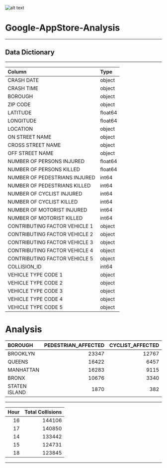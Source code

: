 ![alt text](https://mir-s3-cdn-cf.behance.net/project_modules/disp/8b93f493218525.5e5f30f54914e.gif)
# Google-AppStore-Analysis

---
## Data Dictionary
---
| Column                        | Type    |
|:------------------------------|:--------|
| CRASH DATE                    | object  |
| CRASH TIME                    | object  |
| BOROUGH                       | object  |
| ZIP CODE                      | object  |
| LATITUDE                      | float64 |
| LONGITUDE                     | float64 |
| LOCATION                      | object  |
| ON STREET NAME                | object  |
| CROSS STREET NAME             | object  |
| OFF STREET NAME               | object  |
| NUMBER OF PERSONS INJURED     | float64 |
| NUMBER OF PERSONS KILLED      | float64 |
| NUMBER OF PEDESTRIANS INJURED | int64   |
| NUMBER OF PEDESTRIANS KILLED  | int64   |
| NUMBER OF CYCLIST INJURED     | int64   |
| NUMBER OF CYCLIST KILLED      | int64   |
| NUMBER OF MOTORIST INJURED    | int64   |
| NUMBER OF MOTORIST KILLED     | int64   |
| CONTRIBUTING FACTOR VEHICLE 1 | object  |
| CONTRIBUTING FACTOR VEHICLE 2 | object  |
| CONTRIBUTING FACTOR VEHICLE 3 | object  |
| CONTRIBUTING FACTOR VEHICLE 4 | object  |
| CONTRIBUTING FACTOR VEHICLE 5 | object  |
| COLLISION_ID                  | int64   |
| VEHICLE TYPE CODE 1           | object  |
| VEHICLE TYPE CODE 2           | object  |
| VEHICLE TYPE CODE 3           | object  |
| VEHICLE TYPE CODE 4           | object  |
| VEHICLE TYPE CODE 5           | object  |

# Analysis
| BOROUGH       |   PEDESTRIAN_AFFECTED |   CYCLIST_AFFECTED |   MOTORIST_AFFECTED |
|:--------------|----------------------:|-------------------:|--------------------:|
| BROOKLYN      |                 23347 |              12767 |               77505 |
| QUEENS        |                 16422 |               6457 |               67167 |
| MANHATTAN     |                 16283 |               9115 |               24107 |
| BRONX         |                 10676 |               3340 |               35784 |
| STATEN ISLAND |                  1870 |                382 |               11548 |
---
|   Hour |   Total Collisions |
|-------:|-------------------:|
|     16 |             144106 |
|     17 |             140850 |
|     14 |             133442 |
|     15 |             124731 |
|     18 |             123845 |
---
